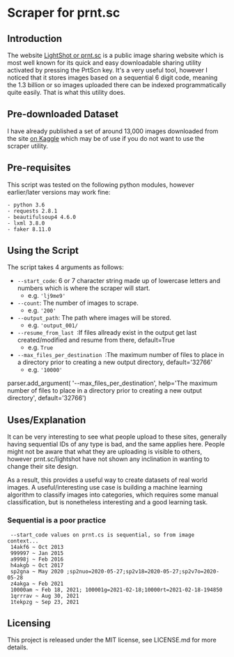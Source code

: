 # Scraper for prnt.sc

## Introduction

The website [LightShot or prnt.sc](https://prnt.sc/) is a public image sharing website which is most well known for its quick and easy
downloadable sharing utility activated by pressing the PrtScn key. It's a very useful tool, however I noticed that it stores images
based on a sequential 6 digit code, meaning the 1.3 billion or so images uploaded there can be indexed programmatically quite easily.
That is what this utility does.

## Pre-downloaded Dataset

I have already published a set of around 13,000 images downloaded from the site [on Kaggle](https://www.kaggle.com/datasnaek/lightshot/home)
which may be of use if you do not want to use the scraper utility.

## Pre-requisites

This script was tested on the following python modules, however earlier/later versions may work fine:

```
- python 3.6
- requests 2.8.1
- beautifulsoup4 4.6.0
- lxml 3.8.0
- faker 8.11.0
```

## Using the Script

The script takes 4 arguments as follows:

* ```--start_code```: 6 or 7 character string made up of lowercase letters and numbers which is where the scraper will start.
  * e.g. ```'lj9me9'```
* ```--count```: The number of images to scrape.
  * e.g. ```'200'```
* ```--output_path```: The path where images will be stored.
  * e.g. ```'output_001/```
* ```--resume_from_last ```:If files allready exist in the output get last created/modified and resume from there, default=True
  * e.g. ```True```
* ```--max_files_per_destination ```:The maximum number of files to place in a directory prior to creating a new output directory, default='32766'
  * e.g. ```'10000'```

parser.add_argument(
        '--max_files_per_destination',
        help='The maximum number of files to place in a directory prior to creating a new output directory',
        default='32766')
        
  
## Uses/Explanation

It can be very interesting to see what people upload to these sites, generally having sequential IDs of any type is bad, and the
same applies here. People might not be aware that what they are uploading is visible to others, however prnt.sc/lightshot have
not shown any inclination in wanting to change their site design.

As a result, this provides a useful way to create datasets of real world images. A useful/interesting use case is building a machine
learning algorithm to classify images into categories, which requires some manual classification, but is nonetheless interesting
and a good learning task.

### Sequential is a poor practice
     --start_code values on prnt.cs is sequential, so from image context...
     14akf6 ~ Oct 2013
     999997 ~ Jan 2015
     a9998j ~ Feb 2016
     h4akgb ~ Oct 2017
     sp2gna ~ May 2020 ;sp2nuo=2020-05-27;sp2v18=2020-05-27;sp2v7o=2020-05-28
     z4akga ~ Feb 2021
     10000am ~ Feb 18, 2021; 100001g=2021-02-18;10000rt=2021-02-18-194850
     1qrrrav ~ Aug 30, 2021
     1tekpzg ~ Sep 23, 2021
     
## Licensing

This project is released under the MIT license, see LICENSE.md for more details.
